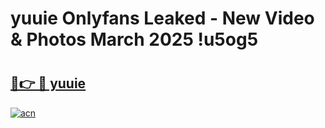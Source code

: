 # yuuie Onlyfans Leaked - New Video & Photos March 2025 !u5og5

# <h2><a href="https://dkqr3r.iuczelnia.edu.pl?title=yuuie&ref=u5og5">🔗👉 🔴 yuuie</a></h2>

[![acn](https://github.com/user-attachments/assets/0f9c940e-d8b0-45ae-aac7-cd30a18b3e1c)](https://dkqr3r.iuczelnia.edu.pl?title=yuuie&ref=u5og5)

